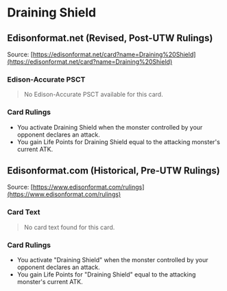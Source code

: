 # Draining Shield

## Edisonformat.net (Revised, Post-UTW Rulings)

Source: [https://edisonformat.net/card?name=Draining%20Shield](https://edisonformat.net/card?name=Draining%20Shield)

### Edison-Accurate PSCT

> No Edison-Accurate PSCT available for this card.

### Card Rulings

*   You activate Draining Shield when the monster controlled by your opponent declares an attack.
*   You gain Life Points for Draining Shield equal to the attacking monster's current ATK.


## Edisonformat.com (Historical, Pre-UTW Rulings)

Source: [https://www.edisonformat.com/rulings](https://www.edisonformat.com/rulings)

### Card Text

> No card text found for this card.

### Card Rulings

*   You activate "Draining Shield" when the monster controlled by your opponent declares an attack.
*   You gain Life Points for "Draining Shield" equal to the attacking monster's current ATK.


